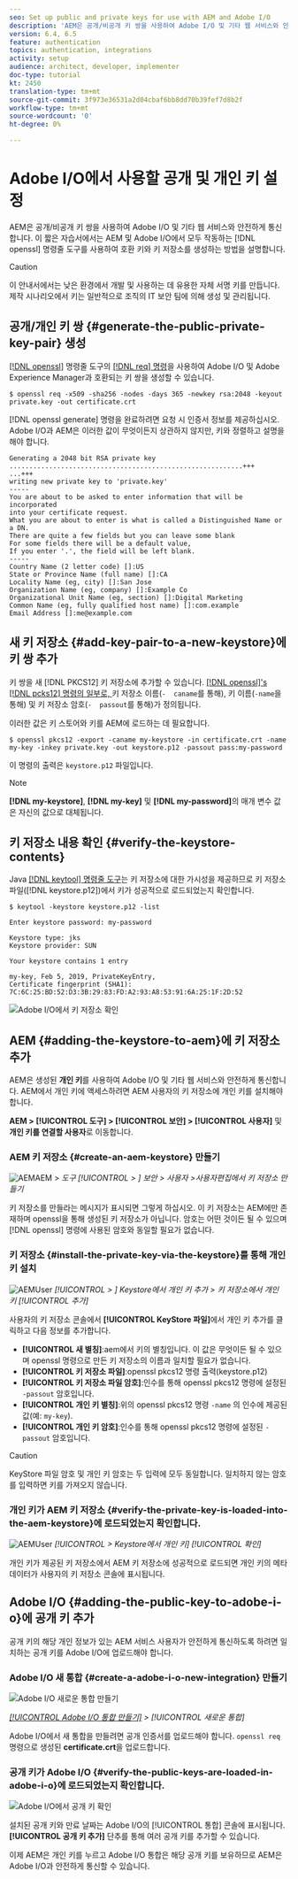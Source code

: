 ```yaml
---
seo: Set up public and private keys for use with AEM and Adobe I/O
description: 'AEM은 공개/비공개 키 쌍을 사용하여 Adobe I/O 및 기타 웹 서비스와 안전하게 통신합니다. 이 짧은 자습서에서는 AEM 및 Adobe I/O에서 모두 작동하는 openssl 명령줄 도구를 사용하여 호환 키와 키스토어를 생성할 수 있는 방법을 설명합니다. '
version: 6.4, 6.5
feature: authentication
topics: authentication, integrations
activity: setup
audience: architect, developer, implementer
doc-type: tutorial
kt: 2450
translation-type: tm+mt
source-git-commit: 3f973e36531a2d04cbaf6bb8dd70b39fef7d8b2f
workflow-type: tm+mt
source-wordcount: '0'
ht-degree: 0%

---
```



# Adobe I/O에서 사용할 공개 및 개인 키 설정

AEM은 공개/비공개 키 쌍을 사용하여 Adobe I/O 및 기타 웹 서비스와 안전하게 통신합니다. 이 짧은 자습서에서는 AEM 및 Adobe I/O에서 모두 작동하는 [!DNL openssl] 명령줄 도구를 사용하여 호환 키와 키 저장소를 생성하는 방법을 설명합니다.

>[!CAUTION]
>
>이 안내서에서는 낮은 환경에서 개발 및 사용하는 데 유용한 자체 서명 키를 만듭니다. 제작 시나리오에서 키는 일반적으로 조직의 IT 보안 팀에 의해 생성 및 관리됩니다.

## 공개/개인 키 쌍 {#generate-the-public-private-key-pair} 생성

[[!DNL openssl]](https://www.openssl.org/docs/man1.0.2/man1/openssl.html) 명령줄 도구의 [[!DNL req] 명령](https://www.openssl.org/docs/man1.0.2/man1/req.html)을 사용하여 Adobe I/O 및 Adobe Experience Manager과 호환되는 키 쌍을 생성할 수 있습니다.

```shell
$ openssl req -x509 -sha256 -nodes -days 365 -newkey rsa:2048 -keyout private.key -out certificate.crt
```

[!DNL openssl generate] 명령을 완료하려면 요청 시 인증서 정보를 제공하십시오. Adobe I/O과 AEM은 이러한 값이 무엇이든지 상관하지 않지만, 키와 정렬하고 설명을 해야 합니다.

```
Generating a 2048 bit RSA private key
...........................................................+++
...+++
writing new private key to 'private.key'
-----
You are about to be asked to enter information that will be incorporated
into your certificate request.
What you are about to enter is what is called a Distinguished Name or a DN.
There are quite a few fields but you can leave some blank
For some fields there will be a default value,
If you enter '.', the field will be left blank.
-----
Country Name (2 letter code) []:US
State or Province Name (full name) []:CA
Locality Name (eg, city) []:San Jose
Organization Name (eg, company) []:Example Co
Organizational Unit Name (eg, section) []:Digital Marketing
Common Name (eg, fully qualified host name) []:com.example
Email Address []:me@example.com
```

## 새 키 저장소 {#add-key-pair-to-a-new-keystore}에 키 쌍 추가

키 쌍을 새 [!DNL PKCS12] 키 저장소에 추가할 수 있습니다. [[!DNL openssl]'s [!DNL pcks12] 명령의 일부로, ](https://www.openssl.org/docs/man1.0.2/man1/pkcs12.html) 키 저장소 이름(`-  caname`를 통해), 키 이름(`-name`을 통해) 및 키 저장소 암호(`-  passout`를 통해)가 정의됩니다.

이러한 값은 키 스토어와 키를 AEM에 로드하는 데 필요합니다.

```shell
$ openssl pkcs12 -export -caname my-keystore -in certificate.crt -name my-key -inkey private.key -out keystore.p12 -passout pass:my-password
```

이 명령의 출력은 `keystore.p12` 파일입니다.

>[!NOTE]
>
>**[!DNL my-keystore]**, **[!DNL my-key]** 및 **[!DNL my-password]**&#x200B;의 매개 변수 값은 자신의 값으로 대체됩니다.

## 키 저장소 내용 확인 {#verify-the-keystore-contents}

Java [[!DNL keytool] 명령줄 도구](https://docs.oracle.com/middleware/1213/wls/SECMG/keytool-summary-appx.htm#SECMG818)는 키 저장소에 대한 가시성을 제공하므로 키 저장소 파일([!DNL keystore.p12])에서 키가 성공적으로 로드되었는지 확인합니다.

```shell
$ keytool -keystore keystore.p12 -list

Enter keystore password: my-password

Keystore type: jks
Keystore provider: SUN

Your keystore contains 1 entry

my-key, Feb 5, 2019, PrivateKeyEntry,
Certificate fingerprint (SHA1): 7C:6C:25:BD:52:D3:3B:29:83:FD:A2:93:A8:53:91:6A:25:1F:2D:52
```

![Adobe I/O에서 키 저장소 확인](assets/set-up-public-private-keys-for-use-with-aem-and-adobe-io/adobe-io--public-keys.png)

## AEM {#adding-the-keystore-to-aem}에 키 저장소 추가

AEM은 생성된 **개인 키**&#x200B;를 사용하여 Adobe I/O 및 기타 웹 서비스와 안전하게 통신합니다. AEM에서 개인 키에 액세스하려면 AEM 사용자의 키 저장소에 개인 키를 설치해야 합니다.

**AEM > [!UICONTROL 도구] > [!UICONTROL 보안] > [!UICONTROL 사용자]** 및 **개인 키를 연결할 사용자**&#x200B;로 이동합니다.

### AEM 키 저장소 {#create-an-aem-keystore} 만들기

![AEMAEM > ](assets/set-up-public-private-keys-for-use-with-aem-and-adobe-io/aem--create-keystore.png)
*도구  [!UICONTROL > ] 보안  > 사용자   >사용자편집에서 키 저장소 만들기*

키 저장소를 만들라는 메시지가 표시되면 그렇게 하십시오. 이 키 저장소는 AEM에만 존재하며 openssl을 통해 생성된 키 저장소가 아닙니다. 암호는 어떤 것이든 될 수 있으며 [!DNL openssl] 명령에 사용된 암호와 동일할 필요가 없습니다.

### 키 저장소 {#install-the-private-key-via-the-keystore}를 통해 개인 키 설치

![AEMUser](assets/set-up-public-private-keys-for-use-with-aem-and-adobe-io/aem--add-private-key.png)
*[!UICONTROL > ] Keystore에서 개인 키 추가  > 키 저장소에서 개인 키  [!UICONTROL 추가]*

사용자의 키 저장소 콘솔에서 **[!UICONTROL KeyStore 파일]**&#x200B;에서 개인 키 추가를 클릭하고 다음 정보를 추가합니다.

* **[!UICONTROL 새 별칭]**:aem에서 키의 별칭입니다. 이 값은 무엇이든 될 수 있으며 openssl 명령으로 만든 키 저장소의 이름과 일치할 필요가 없습니다.
* **[!UICONTROL 키 저장소 파일]**:openssl pkcs12 명령 출력(keystore.p12)
* **[!UICONTROL 키 저장소 파일 암호]**:인수를 통해 openssl pkcs12 명령에 설정된  `-passout` 암호입니다.
* **[!UICONTROL 개인 키 별칭]**:위의 openssl pkcs12 명령 `-name` 의 인수에 제공된 값(예: `my-key`).
* **[!UICONTROL 개인 키 암호]**:인수를 통해 openssl pkcs12 명령에 설정된  `-passout` 암호입니다.

>[!CAUTION]
>
>KeyStore 파일 암호 및 개인 키 암호는 두 입력에 모두 동일합니다. 일치하지 않는 암호를 입력하면 키를 가져오지 않습니다.

### 개인 키가 AEM 키 저장소 {#verify-the-private-key-is-loaded-into-the-aem-keystore}에 로드되었는지 확인합니다.

![AEMUser ](assets/set-up-public-private-keys-for-use-with-aem-and-adobe-io/aem--keystore.png)
*[!UICONTROL > Keystore에서 개인 키]   [!UICONTROL 확인]*

개인 키가 제공된 키 저장소에서 AEM 키 저장소에 성공적으로 로드되면 개인 키의 메타데이터가 사용자의 키 저장소 콘솔에 표시됩니다.

## Adobe I/O {#adding-the-public-key-to-adobe-i-o}에 공개 키 추가

공개 키의 해당 개인 정보가 있는 AEM 서비스 사용자가 안전하게 통신하도록 하려면 일치하는 공개 키를 Adobe I/O에 업로드해야 합니다.

### Adobe I/O 새 통합 {#create-a-adobe-i-o-new-integration} 만들기

![Adobe I/O 새로운 통합 만들기](assets/set-up-public-private-keys-for-use-with-aem-and-adobe-io/adobe-io--create-new-integration.png)

*[[!UICONTROL Adobe I/O 통합 만들기]](https://console.adobe.io/) >  [!UICONTROL 새로운 통합]*

Adobe I/O에서 새 통합을 만들려면 공개 인증서를 업로드해야 합니다. `openssl req` 명령으로 생성된 **certificate.crt**&#x200B;을 업로드합니다.

### 공개 키가 Adobe I/O {#verify-the-public-keys-are-loaded-in-adobe-i-o}에 로드되었는지 확인합니다.

![Adobe I/O에서 공개 키 확인](assets/set-up-public-private-keys-for-use-with-aem-and-adobe-io/adobe-io--public-keys.png)

설치된 공개 키와 만료 날짜는 Adobe I/O의 [!UICONTROL 통합] 콘솔에 표시됩니다.**[!UICONTROL 공개 키 추가]** 단추를 통해 여러 공개 키를 추가할 수 있습니다.

이제 AEM은 개인 키를 누르고 Adobe I/O 통합은 해당 공개 키를 보유하므로 AEM은 Adobe I/O과 안전하게 통신할 수 있습니다.
